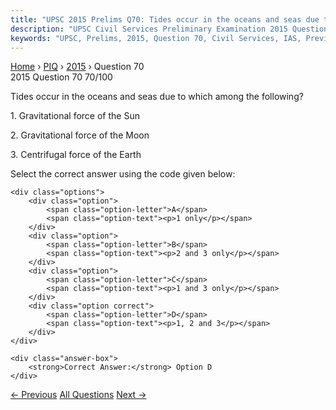 ```yaml
---
title: "UPSC 2015 Prelims Q70: Tides occur in the oceans and seas due to which among the fo..."
description: "UPSC Civil Services Preliminary Examination 2015 Question 70 with options and answer"
keywords: "UPSC, Prelims, 2015, Question 70, Civil Services, IAS, Previous Year Questions"
---
```


<nav class="breadcrumb">
    <a href="../../">Home</a>
    <span>›</span>
    <a href="../">PIQ</a>
    <span>›</span>
    <a href="./">2015</a>
    <span>›</span>
    <span>Question 70</span>
</nav>

<div class="question-header">
    <div class="question-meta">
        <span class="year-badge">2015</span>
        <span class="question-number">Question 70</span>
        <span class="progress">70/100</span>
    </div>
    <div class="progress-bar">
        <div class="progress-fill" style="width: 70.0%"></div>
    </div>
</div>

<div class="question-content">
    <div class="question-text">
        <p>Tides occur in the oceans and seas due to which among the following?</p>
<p>1. Gravitational force of the Sun</p>
<p>2. Gravitational force of the Moon</p>
<p>3. Centrifugal force of the Earth</p>
<p>Select the correct answer using the code given below:</p>
    </div>
    
    <div class="options">
        <div class="option">
            <span class="option-letter">A</span>
            <span class="option-text"><p>1 only</p></span>
        </div>
        <div class="option">
            <span class="option-letter">B</span>
            <span class="option-text"><p>2 and 3 only</p></span>
        </div>
        <div class="option">
            <span class="option-letter">C</span>
            <span class="option-text"><p>1 and 3 only</p></span>
        </div>
        <div class="option correct">
            <span class="option-letter">D</span>
            <span class="option-text"><p>1, 2 and 3</p></span>
        </div>
    </div>

    <div class="answer-box">
        <strong>Correct Answer:</strong> Option D
    </div>
</div>

<div class="question-nav">
    <a href="../q069-in-a-particular-region-in-india-the-local-people-t/" class="nav-btn prev">← Previous</a>
    <a href="../" class="nav-btn center">All Questions</a>
    <a href="../q071-in-which-of-the-following-activities-are-indian-re/" class="nav-btn next">Next →</a>
</div>
